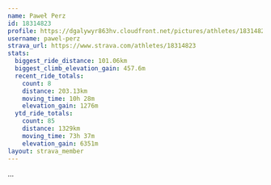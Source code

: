 ```yaml
---
name: Paweł Perz
id: 18314823
profile: https://dgalywyr863hv.cloudfront.net/pictures/athletes/18314823/5244308/1/large.jpg
username: pawel-perz
strava_url: https://www.strava.com/athletes/18314823
stats:
  biggest_ride_distance: 101.06km
  biggest_climb_elevation_gain: 457.6m
  recent_ride_totals:
    count: 8
    distance: 203.13km
    moving_time: 10h 28m
    elevation_gain: 1276m
  ytd_ride_totals:
    count: 85
    distance: 1329km
    moving_time: 73h 37m
    elevation_gain: 6351m
layout: strava_member
--- 
```

...
